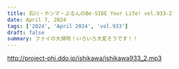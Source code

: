 ```yaml
---
title: 石川・ホンマ・ぶるんのBe-SIDE Your Life! vol.933-2
date: April 7, 2024
tags: ['2024', 'April 2024', 'vol.933']
draft: false
summary: ファイの大掃除！いろいろ大変そうです！！
---
```


http://project-phi.ddo.jp/ishikawa/ishikawa933_2.mp3